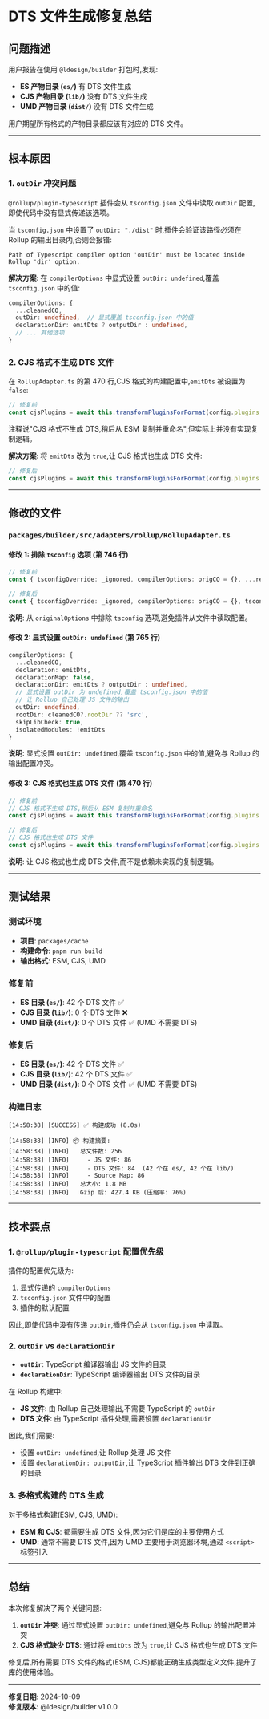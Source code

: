 # DTS 文件生成修复总结

## 问题描述

用户报告在使用 `@ldesign/builder` 打包时,发现:
- **ES 产物目录 (`es/`)** 有 DTS 文件生成
- **CJS 产物目录 (`lib/`)** 没有 DTS 文件生成
- **UMD 产物目录 (`dist/`)** 没有 DTS 文件生成

用户期望所有格式的产物目录都应该有对应的 DTS 文件。

---

## 根本原因

### 1. **`outDir` 冲突问题**

`@rollup/plugin-typescript` 插件会从 `tsconfig.json` 文件中读取 `outDir` 配置,即使代码中没有显式传递该选项。

当 `tsconfig.json` 中设置了 `outDir: "./dist"` 时,插件会验证该路径必须在 Rollup 的输出目录内,否则会报错:

```
Path of Typescript compiler option 'outDir' must be located inside Rollup 'dir' option.
```

**解决方案**:
在 `compilerOptions` 中显式设置 `outDir: undefined`,覆盖 `tsconfig.json` 中的值:

```typescript
compilerOptions: {
  ...cleanedCO,
  outDir: undefined,  // 显式覆盖 tsconfig.json 中的值
  declarationDir: emitDts ? outputDir : undefined,
  // ... 其他选项
}
```

### 2. **CJS 格式不生成 DTS 文件**

在 `RollupAdapter.ts` 的第 470 行,CJS 格式的构建配置中,`emitDts` 被设置为 `false`:

```typescript
// 修复前
const cjsPlugins = await this.transformPluginsForFormat(config.plugins || [], cjsDir, { emitDts: false })
```

注释说"CJS 格式不生成 DTS,稍后从 ESM 复制并重命名",但实际上并没有实现复制逻辑。

**解决方案**:
将 `emitDts` 改为 `true`,让 CJS 格式也生成 DTS 文件:

```typescript
// 修复后
const cjsPlugins = await this.transformPluginsForFormat(config.plugins || [], cjsDir, { emitDts: true })
```

---

## 修改的文件

### `packages/builder/src/adapters/rollup/RollupAdapter.ts`

#### 修改 1: 排除 `tsconfig` 选项 (第 746 行)

```typescript
// 修复前
const { tsconfigOverride: _ignored, compilerOptions: origCO = {}, ...rest } = originalOptions as any

// 修复后
const { tsconfigOverride: _ignored, compilerOptions: origCO = {}, tsconfig: _tsconfig, ...rest } = originalOptions as any
```

**说明**: 从 `originalOptions` 中排除 `tsconfig` 选项,避免插件从文件中读取配置。

#### 修改 2: 显式设置 `outDir: undefined` (第 765 行)

```typescript
compilerOptions: {
  ...cleanedCO,
  declaration: emitDts,
  declarationMap: false,
  declarationDir: emitDts ? outputDir : undefined,
  // 显式设置 outDir 为 undefined,覆盖 tsconfig.json 中的值
  // 让 Rollup 自己处理 JS 文件的输出
  outDir: undefined,
  rootDir: cleanedCO?.rootDir ?? 'src',
  skipLibCheck: true,
  isolatedModules: !emitDts
}
```

**说明**: 显式设置 `outDir: undefined`,覆盖 `tsconfig.json` 中的值,避免与 Rollup 的输出配置冲突。

#### 修改 3: CJS 格式也生成 DTS 文件 (第 470 行)

```typescript
// 修复前
// CJS 格式不生成 DTS,稍后从 ESM 复制并重命名
const cjsPlugins = await this.transformPluginsForFormat(config.plugins || [], cjsDir, { emitDts: false })

// 修复后
// CJS 格式也生成 DTS 文件
const cjsPlugins = await this.transformPluginsForFormat(config.plugins || [], cjsDir, { emitDts: true })
```

**说明**: 让 CJS 格式也生成 DTS 文件,而不是依赖未实现的复制逻辑。

---

## 测试结果

### 测试环境
- **项目**: `packages/cache`
- **构建命令**: `pnpm run build`
- **输出格式**: ESM, CJS, UMD

### 修复前
- **ES 目录 (`es/`)**: 42 个 DTS 文件 ✅
- **CJS 目录 (`lib/`)**: 0 个 DTS 文件 ❌
- **UMD 目录 (`dist/`)**: 0 个 DTS 文件 ✅ (UMD 不需要 DTS)

### 修复后
- **ES 目录 (`es/`)**: 42 个 DTS 文件 ✅
- **CJS 目录 (`lib/`)**: 42 个 DTS 文件 ✅
- **UMD 目录 (`dist/`)**: 0 个 DTS 文件 ✅ (UMD 不需要 DTS)

### 构建日志
```
[14:58:38] [SUCCESS] ✅ 构建成功 (8.0s)

[14:58:38] [INFO] 📦 构建摘要:
[14:58:38] [INFO]   总文件数: 256
[14:58:38] [INFO]     - JS 文件: 86
[14:58:38] [INFO]     - DTS 文件: 84  (42 个在 es/, 42 个在 lib/)
[14:58:38] [INFO]     - Source Map: 86
[14:58:38] [INFO]   总大小: 1.8 MB
[14:58:38] [INFO]   Gzip 后: 427.4 KB (压缩率: 76%)
```

---

## 技术要点

### 1. **`@rollup/plugin-typescript` 配置优先级**

插件的配置优先级为:
1. 显式传递的 `compilerOptions`
2. `tsconfig.json` 文件中的配置
3. 插件的默认配置

因此,即使代码中没有传递 `outDir`,插件仍会从 `tsconfig.json` 中读取。

### 2. **`outDir` vs `declarationDir`**

- **`outDir`**: TypeScript 编译器输出 JS 文件的目录
- **`declarationDir`**: TypeScript 编译器输出 DTS 文件的目录

在 Rollup 构建中:
- **JS 文件**: 由 Rollup 自己处理输出,不需要 TypeScript 的 `outDir`
- **DTS 文件**: 由 TypeScript 插件处理,需要设置 `declarationDir`

因此,我们需要:
- 设置 `outDir: undefined`,让 Rollup 处理 JS 文件
- 设置 `declarationDir: outputDir`,让 TypeScript 插件输出 DTS 文件到正确的目录

### 3. **多格式构建的 DTS 生成**

对于多格式构建(ESM, CJS, UMD):
- **ESM 和 CJS**: 都需要生成 DTS 文件,因为它们是库的主要使用方式
- **UMD**: 通常不需要 DTS 文件,因为 UMD 主要用于浏览器环境,通过 `<script>` 标签引入

---

## 总结

本次修复解决了两个关键问题:

1. **`outDir` 冲突**: 通过显式设置 `outDir: undefined`,避免与 Rollup 的输出配置冲突
2. **CJS 格式缺少 DTS**: 通过将 `emitDts` 改为 `true`,让 CJS 格式也生成 DTS 文件

修复后,所有需要 DTS 文件的格式(ESM, CJS)都能正确生成类型定义文件,提升了库的使用体验。

---

**修复日期**: 2024-10-09  
**修复版本**: @ldesign/builder v1.0.0

